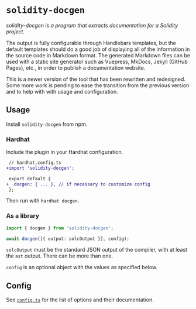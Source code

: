 # `solidity-docgen`

*solidity-docgen is a program that extracts documentation for a Solidity project.*

The output is fully configurable through Handlebars templates, but the default templates should do a good job of displaying all of the information in the source code in Markdown format. The generated Markdown files can be used with a static site generator such as Vuepress, MkDocs, Jekyll (GitHub Pages), etc., in order to publish a documentation website.

This is a newer version of the tool that has been rewritten and redesigned. Some more work is pending to ease the transition from the previous version and to help with with usage and configuration.

## Usage

Install `solidity-docgen` from npm.

### Hardhat

Include the plugin in your Hardhat configuration.

```diff
 // hardhat.config.ts
+import 'solidity-docgen';

 export default {
+  docgen: { ... }, // if necessary to customize config
 };
```

Then run with `hardhat docgen`.

### As a library

```typescript
import { docgen } from 'solidity-docgen';

await docgen([{ output: solcOutput }], config);
```

`solcOutput` must be the standard JSON output of the compiler, with at least the `ast` output. There can be more than one.

`config` is an optional object with the values as specified below.

## Config

See [`config.ts`](./src/config.ts) for the list of options and their documentation.
